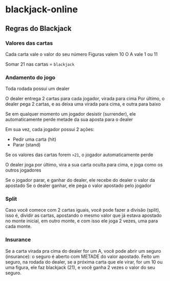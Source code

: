 # blackjack-online

## Regras do Blackjack

### Valores das cartas

Cada carta vale o valor do seu número
Figuras valem 10
O A vale 1 ou 11

Somar 21 nas cartas = `blackjack`

### Andamento do jogo

Toda rodada possui um dealer

O dealer entrega 2 cartas para cada jogador, virada para cima
Por último, o dealer pega 2 cartas, e as deixa uma virada para cima, e outra para baixo

Se em qualquer momento um jogador desistir (surrender), ele automaticamente perde metade da sua aposta para o dealer

Em sua vez, cada jogador possui 2 ações:
- Pedir uma carta (hit)
- Parar (stand)

Se os valores das cartas forem `>21`, o jogador automaticamente perde

O dealer joga por último, vira a sua carta oculta para cima, e joga como os outros jogadores

Se o jogador parar, e ganhar do dealer, ele recebe do dealer o valor da apostado
Se o dealer ganhar, ele pega o valor apostado pelo jogador

### Split

Caso você comece com 2 cartas iguais, você pode fazer a divisão (split), isso é, dividir as cartas, apostando o mesmo valor que já estava apostado no monte inicial, em outro monte, e com isso ele joga 2 vezes, uma para cada monte.

### Insurance

Se a carta virada pra cima do dealer for um A, você pode abrir um seguro (insurance): o seguro é aberto com METADE do valor apostado.
Feito um seguro, na rodada do dealer, se a próxima carta que ele virar, for um 10 ou uma figura, ele faz blackjack (21), e você ganha 2 vezes o valor do seu seguro.
